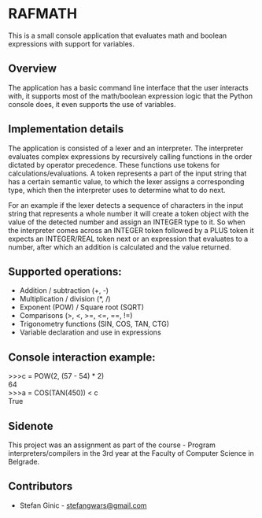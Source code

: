 # RAFMATH
This is a small console application that evaluates math and boolean expressions with support for variables.

## Overview
The application has a basic command line interface that the user interacts with, it supports most of the math/boolean expression logic that the Python console does, it even supports the use of variables.

## Implementation details
The application is consisted of a lexer and an interpreter. The interpreter evaluates complex expressions by recursively calling functions in the order dictated by operator precedence. These functions use tokens for calculations/evaluations.
A token represents a part of the input string that has a certain semantic value, to which the lexer assigns a corresponding type, which then the interpreter uses to determine what to do next.

For an example if the lexer detects a sequence of characters in the input string that represents a whole number it will create a token object with the value of the detected number and assign an INTEGER type to it. So when the interpreter comes across an INTEGER token followed by a PLUS token it expects an INTEGER/REAL token next or an expression that evaluates to a number, after which an addition is calculated and the value returned.

## Supported operations:
* Addition / subtraction (+, -)
* Multiplication / division (*, /)
* Exponent (POW) / Square root (SQRT)
* Comparisons (>, <, >=, <=, ==, !=)
* Trigonometry functions (SIN, COS, TAN, CTG)
* Variable declaration and use in expressions

## Console interaction example:
\>>>c = POW(2, (57 - 54) * 2)<br>
64<br>
\>>>a = COS(TAN(450)) < c<br>
True<br>

## Sidenote
This project was an assignment as part of the course - Program interpreters/compilers in the 3rd year at the Faculty of Computer Science in Belgrade.

## Contributors
- Stefan Ginic - <stefangwars@gmail.com>
